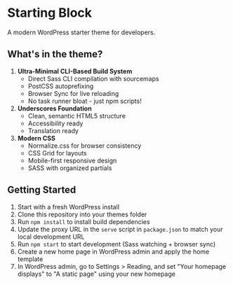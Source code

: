 # Starting Block

A modern WordPress starter theme for developers.

## What's in the theme?
1. **Ultra-Minimal CLI-Based Build System**
   - Direct Sass CLI compilation with sourcemaps
   - PostCSS autoprefixing
   - Browser Sync for live reloading
   - No task runner bloat - just npm scripts!
2. **Underscores Foundation**
   - Clean, semantic HTML5 structure
   - Accessibility ready
   - Translation ready
3. **Modern CSS**
   - Normalize.css for browser consistency
   - CSS Grid for layouts
   - Mobile-first responsive design
   - SASS with organized partials

## Getting Started
1. Start with a fresh WordPress install
2. Clone this repository into your themes folder
3. Run `npm install` to install build dependencies
4. Update the proxy URL in the `serve` script in `package.json` to match your local development URL
5. Run `npm start` to start development (Sass watching + browser sync)
6. Create a new home page in WordPress admin and apply the home template
7. In WordPress admin, go to Settings > Reading, and set "Your homepage displays" to "A static page" using your new homepage